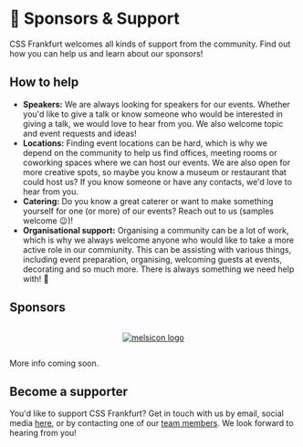 # :star2: Sponsors & Support

CSS Frankfurt welcomes all kinds of support from the community. Find out how you can help us and learn about our sponsors!

## How to help

* **Speakers:** We are always looking for speakers for our events. Whether you'd like to give a talk or know someone who would be interested in giving a talk, we would love to hear from you. We also welcome topic and event requests and ideas!
* **Locations:** Finding event locations can be hard, which is why we depend on the community to help us find offices, meeting rooms or coworking spaces where we can host our events. We are also open for more creative spots, so maybe you know a museum or restaurant that could host us? If you know someone or have any contacts, we'd love to hear from you.
* **Catering:** Do you know a great caterer or want to make something yourself for one (or more) of our events? Reach out to us (samples welcome :wink:)!
* **Organisational support:** Organising a community can be a lot of work, which is why we always welcome anyone who would like to take a more active role in our commiunity. This can be assisting with various things, including event preparation, organising, welcoming guests at events, decorating and so much more. There is always something we need help with! :slightly_smiling_face:

## Sponsors

<div align="center" style="padding: 1em 0;">
  <a href="https://melsicon.de" rel="noopener noreferrer" target="_blank" title="melsicon website">
  <img src="/melsicon.svg" alt="melsicon logo"></a>
</div>

More info coming soon.

## Become a supporter

You'd like to support CSS Frankfurt? Get in touch with us by email, social media [here](./contact.md), or by contacting one of our [team members](./team.md). We look forward to hearing from you!